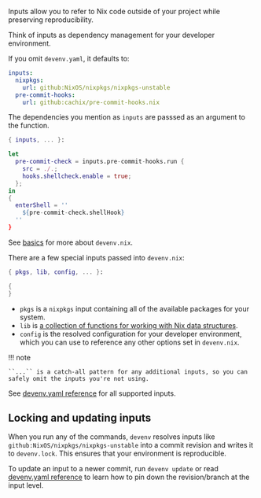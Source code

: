 Inputs allow you to refer to Nix code outside of your project
while preserving reproducibility.

Think of inputs as dependency management for your developer environment.

If you omit `devenv.yaml`, it defaults to:

```yaml title="devenv.yaml"
inputs:
  nixpkgs:
    url: github:NixOS/nixpkgs/nixpkgs-unstable
  pre-commit-hooks:
    url: github:cachix/pre-commit-hooks.nix
```

The dependencies you mention as `inputs` are passsed as an argument to the function.

```nix title="devenv.nix"
{ inputs, ... }:

let
  pre-commit-check = inputs.pre-commit-hooks.run {
    src = ./.;
    hooks.shellcheck.enable = true;
  };
in
{
  enterShell = ''
    ${pre-commit-check.shellHook}
  ''
}
```

See [basics](basics.md) for more about ``devenv.nix``.

There are a few special inputs passed into ``devenv.nix``:

```nix title="devenv.nix"
{ pkgs, lib, config, ... }:

{
}
```

- ``pkgs`` is a ``nixpkgs`` input containing all of the available packages for your system.
- ``lib`` is [a collection of functions for working with Nix data structures](https://nixos.org/manual/nixpkgs/stable/#sec-functions-library).
- ``config`` is the resolved configuration for your developer environment, which you can use to reference any other options set in ``devenv.nix``.


!!! note

    ``...`` is a catch-all pattern for any additional inputs, so you can safely omit the inputs you're not using.


See [devenv.yaml reference](reference/yaml-options.md#inputs) for all supported inputs.

## Locking and updating inputs

When you run any of the commands,
``devenv`` resolves inputs like ``github:NixOS/nixpkgs/nixpkgs-unstable`` into a commit revision and writes it to ``devenv.lock``. This ensures that your environment is reproducible.

To update an input to a newer commit, run ``devenv update`` or read [devenv.yaml reference](reference/yaml-options.md#inputs) to learn how to pin down the revision/branch at the input level.

